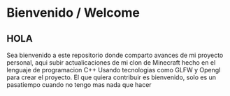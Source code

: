 # Bienvenido / Welcome
## HOLA
<a>
	Sea bienvenido a este repositorio donde comparto avances de mi proyecto personal, aqui subir actualicaciones de mi clon de Minecraft hecho en el lenguaje de programacion C++
	Usando tecnologias como GLFW y Opengl para crear el proyecto.
	El que quiera contribuir es bienvenido, solo es un pasatiempo cuando no tengo mas nada que hacer
</a>
